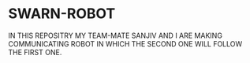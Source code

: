 # SWARN-ROBOT
IN THIS REPOSITRY MY TEAM-MATE SANJIV AND I ARE MAKING COMMUNICATING ROBOT IN WHICH THE SECOND ONE WILL FOLLOW THE FIRST ONE.
